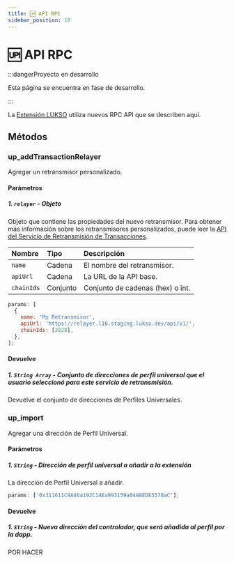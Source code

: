 ```yaml
---
title: 🆙 API RPC
sidebar_position: 10
---
```


# 🆙 API RPC

:::dangerProyecto en desarrollo

Esta página se encuentra en fase de desarrollo.

:::

La [Extensión LUKSO](../guides/browser-extension/install-browser-extension.md) utiliza nuevos RPC API que se describen aquí.

## Métodos

### up_addTransactionRelayer

Agregar un retransmisor personalizado.

#### Parámetros

##### 1. `relayer` - Objeto

Objeto que contiene las propiedades del nuevo retransmisor. Para obtener más información sobre los retransmisores personalizados, puede leer la [API del Servicio de Retransmisión de Transacciones](./relayer-api.md).

| Nombre     | Tipo     | Descripción                      |
| :--------- | :------- | :------------------------------- |
| `name`     | Cadena   | El nombre del retransmisor.      |
| `apiUrl`   | Cadena   | La URL de la API base.           |
| `chainIds` | Conjunto | Conjunto de cadenas (hex) o int. |

```js
params: [
  {
    name: 'My Retransmisor',
    apiUrl: 'https://relayer.l16.staging.lukso.dev/api/v1/',
    chainIds: [2828],
  },
];
```

#### Devuelve

##### 1. `String Array` - Conjunto de direcciones de perfil universal que el usuario seleccionó para este servicio de retransmisión.

Devuelve el conjunto de direcciones de Perfiles Universales.

### up_import

Agregar una dirección de Perfil Universal.

#### Parámetros

##### 1. `String` - Dirección de perfil universal a añadir a la extensión

La dirección de Perfil Universal a añadir.

```js
params: ['0x311611C9A46a192C14Ea993159a0498EDE5578aC'];
```

#### Devuelve

##### 1. `String` - Nueva dirección del controlador, que será añadida al perfil por la dapp.

POR HACER
